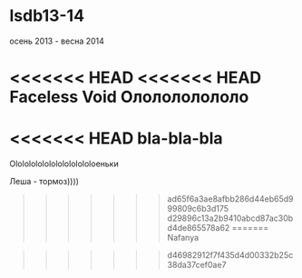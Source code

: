 lsdb13-14
=======

осень 2013 - весна 2014

<<<<<<< HEAD
<<<<<<< HEAD
Faceless Void
Ололололололо
=======
<<<<<<< HEAD
bla-bla-bla
=======



Ololololololololololololoеньки






Леша - тормоз))))
>>>>>>> ad65f6a3ae8afbb286d44eb65d999809c6b3d175
>>>>>>> d29896c13a2b9410abcd87ac30bd4de865578a62
=======
Nafanya

>>>>>>> d46982912f7f435d4d00332b25c38da37cef0ae7
